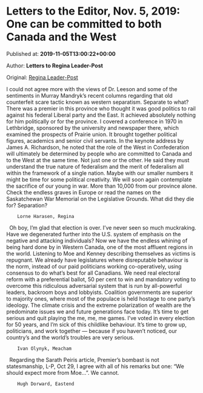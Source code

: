 
# Letters to the Editor, Nov. 5, 2019: One can be committed to both Canada and the West

Published at: **2019-11-05T13:00:22+00:00**

Author: **Letters to Regina Leader-Post**

Original: [Regina Leader-Post](https://leaderpost.com/opinion/letters/letters-to-the-editor-nov-5-2019-one-can-be-committed-to-both-canada-and-the-west)

I could not agree more with the views of Dr. Leeson and some of the sentiments in Murray Mandryk’s recent columns regarding that old counterfeit scare tactic known as western separatism.
Separate to what? There was a premier in this province who thought it was good politics to rail against his federal Liberal party and the East. It achieved absolutely nothing for him politically or for the province.
I covered a conference in 1970 in Lethbridge, sponsored by the university and newspaper there, which examined the prospects of Prairie union. It brought together political figures, academics and senior civil servants. In the keynote address by James A. Richardson, he noted that the role of the West in Confederation will ultimately be determined by people who are committed to Canada and to the West at the same time. Not just one or the other. He said they must understand the true nature of federalism and the merit of federalism all within the framework of a single nation.
Maybe with our smaller numbers it might be time for some political creativity. We will soon again contemplate the sacrifice of our young in war. More than 10,000 from our province alone. Check the endless graves in Europe or read the names on the Saskatchewan War Memorial on the Legislative Grounds.
What did they die for? Separation?

        Lorne Harasen, Regina
      
 
Oh boy, I’m glad that election is over. I’ve never seen so much muckraking.
Have we degenerated further into the U.S. system of emphasis on the negative and attacking individuals? Now we have the endless whining of being hard done by in Western Canada, one of the most affluent regions in the world. Listening to Moe and Kenney describing themselves as victims is repugnant.
We already have legislatures where disreputable behaviour is the norm, instead of our paid politicians working co-operatively, using consensus to do what’s best for all Canadians.
We need real electoral reform with a preferential ballot, 50 per cent to win and mandatory voting to overcome this ridiculous adversarial system that is run by all-powerful leaders, backroom boys and lobbyists.
Coalition governments are superior to majority ones, where most of the populace is held hostage to one party’s ideology. The climate crisis and the extreme polarization of wealth are the predominate issues we and future generations face today. It’s time to get serious and quit playing the me, me, me games.
I’ve voted in every election for 50 years, and I’m sick of this childlike behaviour. It’s time to grow up, politicians, and work together — because if you haven’t noticed, our country’s and the world’s troubles are very serious.

        Ivan Olynyk, Meacham
      
 
Regarding the Sarath Peiris article, Premier’s bombast is not statesmanship, L-P, Oct 29, I agree with all of his remarks but one: “We should expect more from Moe…”.
We cannot.

        Hugh Dorward, Eastend
      
